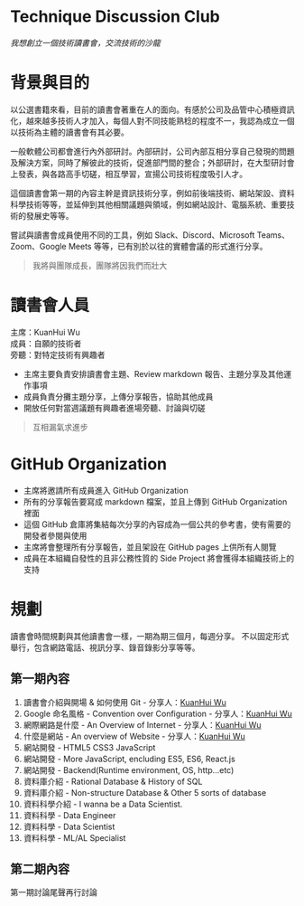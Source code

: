 # Technique Discussion Club

*我想創立一個技術讀書會，交流技術的沙龍* 

# 背景與目的

以公選書籍來看，目前的讀書會著重在人的面向。有感於公司及品管中心積極資訊化，越來越多技術人才加入，每個人對不同技能熟稔的程度不一，我認為成立一個以技術為主體的讀書會有其必要。  

一般軟體公司都會進行內外部研討。內部研討，公司內部互相分享自己發現的問題及解決方案，同時了解彼此的技術，促進部門間的整合；外部研討，在大型研討會上發表，與各路高手切磋，相互學習，宣揚公司技術程度吸引人才。  

這個讀書會第一期的內容主幹是資訊技術分享，例如前後端技術、網站架設、資料科學技術等等，並延伸到其他相關議題與領域，例如網站設計、電腦系統、重要技術的發展史等等。  

嘗試與讀書會成員使用不同的工具，例如 Slack、Discord、Microsoft Teams、Zoom、Google Meets 等等，已有別於以往的實體會議的形式進行分享。  

> 我將與團隊成長，團隊將因我們而壯大

# 讀書會人員

主席：KuanHui Wu  
成員：自願的技術者  
旁聽：對特定技術有興趣者  

* 主席主要負責安排讀書會主題、Review markdown 報告、主題分享及其他運作事項  
* 成員負責分攤主題分享，上傳分享報告，協助其他成員
* 開放任何對當週議題有興趣者進場旁聽、討論與切磋

> 互相漏氣求進步

# GitHub Organization

* 主席將邀請所有成員進入 GitHub Organization  
* 所有的分享報告要寫成 markdown 檔案，並且上傳到 GitHub Organization 裡面  
* 這個 GitHub 倉庫將集結每次分享的內容成為一個公共的參考書，使有需要的開發者參閱與使用  
* 主席將會整理所有分享報告，並且架設在 GitHub pages 上供所有人閱覽  
* 成員在本組織自發性的且非公務性質的 Side Project 將會獲得本組織技術上的支持  

# 規劃

讀書會時間規劃與其他讀書會一樣，一期為期三個月，每週分享。 
不以固定形式舉行，包含網路電話、視訊分享、錄音錄影分享等等。  

## 第一期內容

1. 讀書會介紹與開場 & 如何使用 Git - 分享人：[KuanHui Wu](https://github.com/kkuanhui)
2. Google 命名風格 - Convention over Configuration - 分享人：[KuanHui Wu](https://github.com/kkuanhui)
3. 網際網路是什麼 - An Overview of Internet - 分享人：[KuanHui Wu](https://github.com/kkuanhui)
4. 什麼是網站 - An overview of Website - 分享人：[KuanHui Wu](https://github.com/kkuanhui)
5. 網站開發 - HTML5 CSS3 JavaScript
6. 網站開發 - More JavaScript, encluding ES5, ES6, React.js
5. 網站開發 - Backend(Runtime environment, OS, http...etc)
6. 資料庫介紹 - Rational Database & History of SQL
7. 資料庫介紹 - Non-structure Database & Other 5 sorts of database
8. 資料科學介紹 - I wanna be a Data Scientist.
9. 資料科學 - Data Engineer
0. 資料科學 - Data Scientist
1. 資料科學 - ML/AL Specialist

## 第二期內容

第一期討論尾聲再行討論